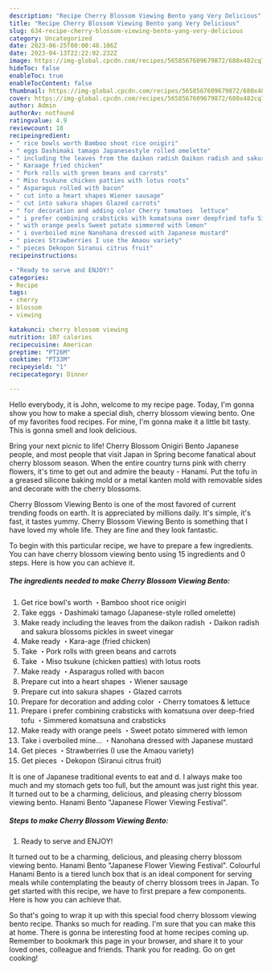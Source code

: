 ```yaml
---
description: "Recipe Cherry Blossom Viewing Bento yang Very Delicious"
title: "Recipe Cherry Blossom Viewing Bento yang Very Delicious"
slug: 634-recipe-cherry-blossom-viewing-bento-yang-very-delicious
category: Uncategorized
date: 2023-06-25T00:00:48.106Z
date: 2023-04-13T22:22:02.232Z
image: https://img-global.cpcdn.com/recipes/5658567609679872/680x482cq70/cherry-blossom-viewing-bento-recipe-main-photo.jpg
hideToc: false
enableToc: true
enableTocContent: false
thumbnail: https://img-global.cpcdn.com/recipes/5658567609679872/680x482cq70/cherry-blossom-viewing-bento-recipe-main-photo.jpg
cover: https://img-global.cpcdn.com/recipes/5658567609679872/680x482cq70/cherry-blossom-viewing-bento-recipe-main-photo.jpg
author: Admin
authorAv: notfound
ratingvalue: 4.9
reviewcount: 18
recipeingredient:
- " rice bowls worth Bamboo shoot rice onigiri"
- " eggs Dashimaki tamago Japanesestyle rolled omelette"
- " including the leaves from the daikon radish Daikon radish and sakura blossoms pickles in sweet vinegar"
- " Karaage fried chicken"
- " Pork rolls with green beans and carrots"
- " Miso tsukune chicken patties with lotus roots"
- " Asparagus rolled with bacon"
- " cut into a heart shapes Wiener sausage"
- " cut into sakura shapes Glazed carrots"
- " for decoration and adding color Cherry tomatoes  lettuce"
- " i prefer combining crabsticks with komatsuna over deepfried tofu Simmered komatsuna and crabsticks"
- " with orange peels Sweet potato simmered with lemon"
- " i overboiled mine Nanohana dressed with Japanese mustard"
- " pieces Strawberries I use the Amaou variety"
- " pieces Dekopon Siranui citrus fruit"
recipeinstructions:

- "Ready to serve and ENJOY!"
categories:
- Recipe
tags:
- cherry
- blossom
- viewing

katakunci: cherry blossom viewing 
nutrition: 107 calories
recipecuisine: American
preptime: "PT26M"
cooktime: "PT33M"
recipeyield: "1"
recipecategory: Dinner

---
```



Hello everybody, it is John, welcome to my recipe page. Today, I'm gonna show you how to make a special dish, cherry blossom viewing bento. One of my favorites food recipes. For mine, I'm gonna make it a little bit tasty. This is gonna smell and look delicious.

Bring your next picnic to life! Cherry Blossom Onigiri Bento Japanese people, and most people that visit Japan in Spring become fanatical about cherry blossom season. When the entire country turns pink with cherry flowers, it&#39;s time to get out and admire the beauty - Hanami. Put the tofu in a greased silicone baking mold or a metal kanten mold with removable sides and decorate with the cherry blossoms.

Cherry Blossom Viewing Bento is one of the most favored of current trending foods on earth. It is appreciated by millions daily. It's simple, it's fast, it tastes yummy. Cherry Blossom Viewing Bento is something that I have loved my whole life. They are fine and they look fantastic.


To begin with this particular recipe, we have to prepare a few ingredients. You can have cherry blossom viewing bento using 15 ingredients and 0 steps. Here is how you can achieve it.

<!--inarticleads1-->

##### The ingredients needed to make Cherry Blossom Viewing Bento:

1. Get  rice bowl&#39;s worth ・Bamboo shoot rice onigiri
1. Take  eggs ・Dashimaki tamago (Japanese-style rolled omelette)
1. Make ready  including the leaves from the daikon radish ・Daikon radish and sakura blossoms pickles in sweet vinegar
1. Make ready  ・Kara-age (fried chicken)
1. Take  ・Pork rolls with green beans and carrots
1. Take  ・Miso tsukune (chicken patties) with lotus roots
1. Make ready  ・Asparagus rolled with bacon
1. Prepare  cut into a heart shapes ・Wiener sausage
1. Prepare  cut into sakura shapes ・Glazed carrots
1. Prepare  for decoration and adding color ・Cherry tomatoes &amp; lettuce
1. Prepare  i prefer combining crabsticks with komatsuna over deep-fried tofu ・Simmered komatsuna and crabsticks
1. Make ready  with orange peels ・Sweet potato simmered with lemon
1. Take  i overboiled mine... ・Nanohana dressed with Japanese mustard
1. Get  pieces ・Strawberries (I use the Amaou variety)
1. Get  pieces ・Dekopon (Siranui citrus fruit)


It is one of Japanese traditional events to eat and d. I always make too much and my stomach gets too full, but the amount was just right this year. It turned out to be a charming, delicious, and pleasing cherry blossom viewing bento. Hanami Bento &#34;Japanese Flower Viewing Festival&#34;. 

<!--inarticleads2-->

##### Steps to make Cherry Blossom Viewing Bento:


1. Ready to serve and ENJOY!

It turned out to be a charming, delicious, and pleasing cherry blossom viewing bento. Hanami Bento &#34;Japanese Flower Viewing Festival&#34;. Colourful Hanami Bento is a tiered lunch box that is an ideal component for serving meals while contemplating the beauty of cherry blossom trees in Japan. To get started with this recipe, we have to first prepare a few components. Here is how you can achieve that. 

So that's going to wrap it up with this special food cherry blossom viewing bento recipe. Thanks so much for reading. I'm sure that you can make this at home. There is gonna be interesting food at home recipes coming up. Remember to bookmark this page in your browser, and share it to your loved ones, colleague and friends. Thank you for reading. Go on get cooking!
